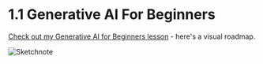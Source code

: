 # 1.1 Generative AI For Beginners

[Check out my Generative AI for Beginners lesson](https://github.com/microsoft/generative-ai-for-beginners/tree/main/18-fine-tuning) - here's a visual roadmap.

![Sketchnote](https://github.com/microsoft/generative-ai-for-beginners/raw/main/18-fine-tuning/img/18-fine-tuning-sketchnote.png)